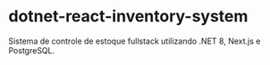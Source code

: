 # dotnet-react-inventory-system
Sistema de controle de estoque fullstack utilizando .NET 8, Next.js e PostgreSQL.
